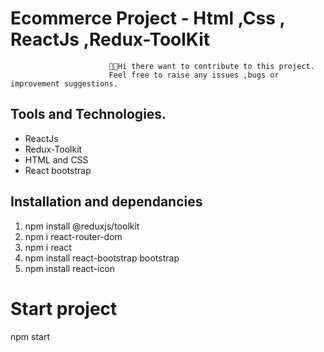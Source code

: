 # Ecommerce Project - Html ,Css , ReactJs ,Redux-ToolKit
          
                          👋👋Hi there want to contribute to this project.
                          Feel free to raise any issues ,bugs or improvement suggestions.
                         
      
         
## Tools and Technologies.
- ReactJs
- Redux-Toolkit
- HTML and CSS
- React bootstrap

## Installation and dependancies
  1. npm install @reduxjs/toolkit
  2. npm i react-router-dom
  3. npm i react
  4. npm install react-bootstrap bootstrap
  5. npm install react-icon
  
# Start project 
npm start


